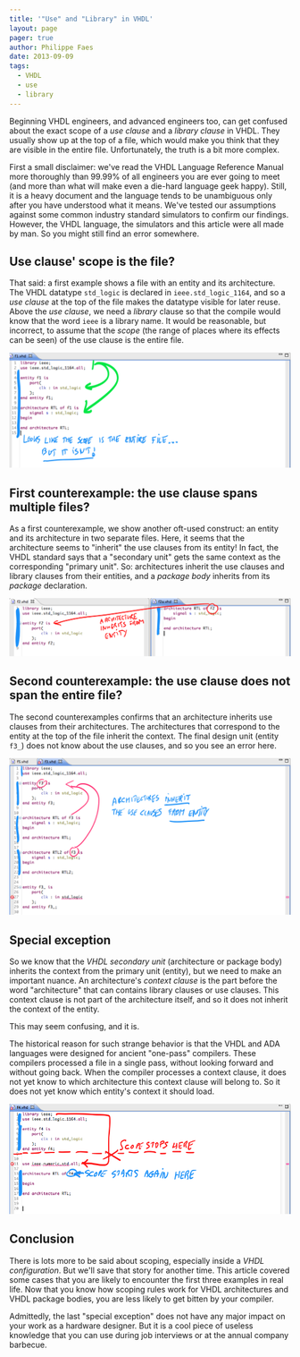 ```yaml
---
title: '"Use" and "Library" in VHDL'
layout: page 
pager: true
author: Philippe Faes
date: 2013-09-09
tags: 
  - VHDL
  - use
  - library
---
```

Beginning VHDL engineers, and advanced engineers too, can get confused about the exact scope of a _use clause_ and a _library clause_ in VHDL. They usually show up at the top of a file, which would make you think that they are visible in the entire file. Unfortunately, the truth is a bit more complex. 

First a small disclaimer: we've read the VHDL Language Reference Manual more thoroughly than 99.99% of  all engineers you are ever going to meet (and more than what will make even a die-hard language geek happy). Still, it is a heavy document and the language tends to be unambiguous only after you have understood what it means. We've tested our assumptions against some common industry standard simulators to confirm our findings. However, the VHDL language, the simulators and this article were all made by man. So you might still find an error somewhere. 

## Use clause' scope is the file?

That said: a first example shows a file with an entity and its architecture. The VHDL datatype `std_logic` is declared in `ieee.std_logic_1164`, and so a _use clause_ at the top of the file makes the datatype visible for later reuse. Above the _use clause_, we need a _library_ clause so that the compile would know that the word `ieee` is a library name. It would be reasonable, but incorrect, to assume that the _scope_ (the range of places where its effects can be seen) of the use clause is the entire file.

![Scope of use clause is not the entire file](images/f1.png)

## First counterexample: the use clause spans multiple files?

As a first counterexample, we show another oft-used construct: an entity and its architecture in two separate files. Here, it seems that the architecture seems to "inherit" the use clauses from its entity! In fact, the VHDL standard says that a "secondary unit" gets the same context as the corresponding "primary unit". So: architectures inherit the use clauses and library clauses from their entities, and a _package body_ inherits from its _package_ declaration.

![Entity and architecture in two files](images/f2.png)

## Second counterexample: the use clause does not span the entire file?

The second counterexamples confirms that an architecture inherits use clauses from their architectures. The architectures that correspond to the entity at the top of the file inherit the context. The final design unit (entity `f3_`) does not know about the use clauses, and so you see an error here.

![Architecture inherits context from Entity](images/f3.png)

## Special exception

So we know that the _VHDL secondary unit_ (architecture or package body) inherits the context from the primary unit (entity), but we need to make an important nuance. An architecture's _context clause_ is the part before the word "architecture" that can contains library clauses or use clauses. This context clause is not part of the architecture itself, and so it does not inherit the context of the entity.

This may seem confusing, and it is. 

The historical reason for such strange behavior is that the VHDL and ADA languages were designed for ancient "one-pass" compilers. These compilers processed a file in a single pass, without looking forward and without going back. When the compiler processes a context clause, it does not yet know to which architecture this context clause will belong to. So it does not yet know which entity's context it should load. 

![Inherited use clause is not visible in context clause](images/f4.png)

## Conclusion

There is lots more to be said about scoping, especially inside a _VHDL configuration_. But we'll save that story for another time. 
This article covered some cases that you are likely to encounter the first three examples in real life. Now that you know how scoping rules work for VHDL architectures and VHDL package bodies, you are less likely to get bitten by your compiler.

Admittedly, the last "special exception" does not have any major impact on your work as a hardware designer. But it is a cool piece of useless knowledge that you can use during job interviews or at the annual company barbecue.